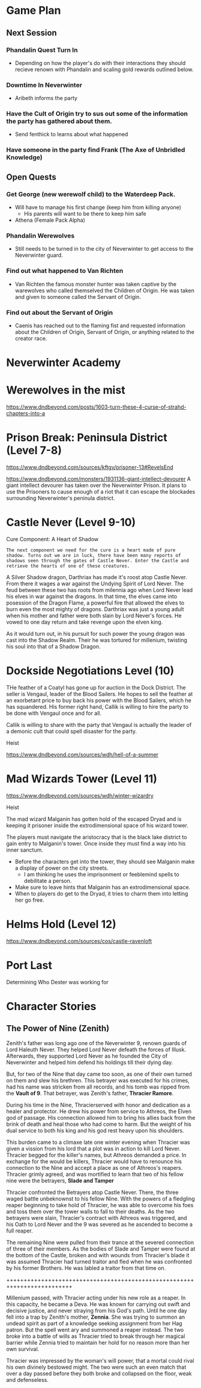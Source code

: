 # Game Plan

## Next Session

### Phandalin Quest Turn In

- Depending on how the player's do with their interactions they should recieve renown with Phandalin and scaling gold rewards outlined below.

### Downtime In Neverwinter

- Aribeth informs the party

### Have the Cult of Origin try to sus out some of the information the party has gathered about them.

- Send fenthick to learns about what happened

### Have someone in the party find Frank (The Axe of Unbridled Knowledge)

## Open Quests

### Get George (new werewolf child) to the Waterdeep Pack. 

- Will have to manage his first change (keep him from killing anyone)
  - His parents will want to be there to keep him safe
- Athena (Female Pack Alpha)

### Phandalin Werewolves

- Still needs to be turned in to the city of Neverwinter to get access to the Neverwinter guard.

### Find out what happened to Van Richten

- Van Richten the famous monster hunter was taken captive by the warewolves who called themselved the Children of Origin. He was taken and given to someone called the Servant of Origin.

### Find out about the Servant of Origin

- Caenis has reached out to the flaming fist and requested information about the Children of Origin, Servant of Origin, or anything related to the creator race.

# Neverwinter Academy

# Werewolves in the mist

https://www.dndbeyond.com/posts/1603-turn-these-4-curse-of-strahd-chapters-into-a

# Prison Break: Peninsula District (Level 7-8)

https://www.dndbeyond.com/sources/kftgv/prisoner-13#RevelsEnd

https://www.dndbeyond.com/monsters/1931136-giant-intellect-devourer
A giant intellect devourer has taken over the Neverwinter Prison. It plans to use the Prisoners to cause enough of a riot that it can escape the blockades surrounding Neverwinter's peninula district.

# Castle Never (Level 9-10)

Cure Component: A Heart of Shadow

```
The next component we need for the cure is a heart made of pure shadow. Turns out we are in luck, there have been many reports of shadows seen through the gates of Castle Never. Enter the Castle and retrieve the hearts of one of these creatures.
```

A Silver Shadow dragon, Darthriax has made it's roost atop Castle Never. From there it wages a war against the Undying Spirit of Lord Never. The feud between these two has roots from milennia ago when Lord Never lead his elves in war against the dragons. In that time, the elves came into posession of the Dragon Flame, a powerful fire that allowed the elves to burn even the most mighty of dragons. Darthriax was just a young adult when his mother and father were both slain by Lord Never's forces. He vowed to one day return and take revenge upon the elven king.

As it would turn out, in his pursuit for such power the young dragon was cast into the Shadow Realm. Their he was tortured for millenium, twisting his soul into that of a Shadow Dragon.

# Dockside Negotiations Level (10)

THe feather of a Coatyl has gone up for auction in the Dock District. The seller is Vengaul, leader of the Blood Sailers. He hopes to sell the feather at an exorbetant price to buy back his power with the Blood Sailers, which he has squandered. His former right hand, Callik is willing to hire the party to be done with Vengaul once and for all.

Callik is willing to share with the party that Vengaul is actually the leader of a demonic cult that could spell disaster for the party.

Heist

https://www.dndbeyond.com/sources/wdh/hell-of-a-summer

# Mad Wizards Tower (Level 11)

https://www.dndbeyond.com/sources/wdh/winter-wizardry

Heist

The mad wizard Malganin has gotten hold of the escaped Dryad and is keeping it prisoner inside the extrodimensional space of his wizard tower.

The players must navigate the aristocracy that is the black lake district to gain entry to Malganin's tower. Once inside they must find a way into his inner sanctum.

- Before the characters get into the tower, they should see Malganin make a display of power on the city streets.
  - I am thinking he uses the imprisonment or feeblemind spells to debilitate a person.
- Make sure to leave hints that Malganin has an extrodimensional space.
- When to players do get to the Dryad, it tries to charm them into letting her go free.

# Helms Hold (Level 12)

https://www.dndbeyond.com/sources/cos/castle-ravenloft

# Port Last

Determining Who Dester was working for

# Character Stories

## The Power of Nine (Zenith)

Zenith's father was long ago one of the Neverwinter 9, renown guards of Lord Haleuth Never. They helped Lord Never defeath the forces of Illusk. Afterwards, they supported Lord Never as he founded the City of Neverwinter and helped him defend his holdings till their dying day.

But, for two of the Nine that day came too soon, as one of their own turned on them and slew his brethren. This betrayer was executed for his crimes, had his name was stricken from all records, and his tomb was ripped from the **Vault of 9**. That betrayer, was Zenith's father, **Thracier Ramore**.

During his time in the Nine, Thracierserved with honor and dedication as a healer and protector. He drew his power from service to Athreos, the Elven god of passage. His connection allowed him to bring his allies back from the brink of death and heal those who had come to harm. But the weight of his dual service to both his king and his god rest heavy upon his shoulders.

This burden came to a climaxe late one winter evening when Thracier was given a vission from his lord that a plot was in action to kill Lord Never. Thracier begged for the killer's names, but Athreos demanded a price. In exchange for the would be killers, Thracier would have to renounce his connection to the Nine and accept a place as one of Athreos's reapers. Thracier grimly agreed, and was mortified to learn that two of his fellow nine were the betrayers, **Slade and Tamper**

Thracier confronted the Betrayers atop Castle Never. There, the three waged battle unbeknownst to his fellow Nine. With the powers of a fledgling reaper beginning to take hold of Thracier, he was able to overcome his foes and toss them over the tower walls to fall to their deaths. As the two betrayers were slain, Thracier's contract with Athreos was triggered, and his Oath to Lord Never and the 9 was severed as he ascended to become a full reaper.

The remaining Nine were pulled from their trance at the severed connection of three of their members. As the bodies of Slade and Tamper were found at the bottom of the Castle, broken and with wounds from Thracier's blade it was assumed Thracier had turned traitor and fled when he was confronted by his former Brothers. He was labled a traitor from that time on.

+++++++++++++++++++++++++++++++++++++++++++++++++++++++++++++++++++++++++

Millenium passed, with Thracier acting under his new role as a reaper. In this capacity, he became a Deva. He was known for carrying out swift and decisive justice, and never straying from his God's path. Until he one day fell into a trap by Zenith's mother, **Zennia**. She was trying to summon an undead spirit as part of a knowledge seeking assignment from her Hag patron. But the spell went ary and summoned a reaper instead. The two broke into a battle of wills as Thracier tried to break through her magical barrier while Zennia tried to maintain her hold for no reason more than her own survival.

Thracier was impressed by the woman's will power, that a mortal could rival his own divinely bestowed might. The two were such an even match that over a day passed before they both broke and collapsed on the floor, weak and defenseless.
